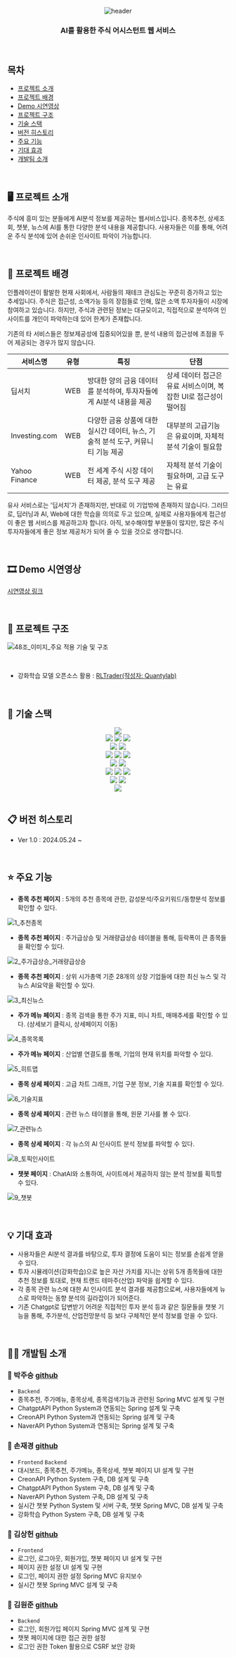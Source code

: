 <div align="center">
  
  ![header](https://capsule-render.vercel.app/api?type=waving&color=timeAuto&height=180&section=header&text=Finance&fontSize=70)
  ### AI를 활용한 주식 어시스턴트 웹 서비스
</div>

<br/>

## 목차
* [프로젝트 소개](#%EF%B8%8F-프로젝트-소개)
* [프로젝트 배경](#-프로젝트-배경)
* [Demo 시연영상](#-demo-시연영상)
* [프로젝트 구조](#-프로젝트-구조)
* [기술 스택](#-기술-스택)
* [버전 히스토리](#-버전-히스토리)
* [주요 기능](#-주요-기능)
* [기대 효과](#-기대-효과)
* [개발팀 소개](#%EF%B8%8F-개발팀-소개)
<br/>

## 🖥️ 프로젝트 소개

주식에 흥미 있는 분들에게 AI분석 정보를 제공하는 웹서비스입니다.
종목추천, 상세조회, 챗봇, 뉴스에 AI를 통한 다양한 분석 내용을 제공합니다.
사용자들은 이를 통해, 어려운 주식 분석에 있어 손쉬운 인사이트 파악이 가능합니다.

<br/>

## 🌁 프로젝트 배경

인플레이션이 활발한 현재 사회에서, 사람들의 재테크 관심도는 꾸준히 증가하고 있는 추세입니다.
주식은 접근성, 소액가능 등의 장점들로 인해, 많은 소액 투자자들이 시장에 참여하고 있습니다.
하지만, 주식과 관련된 정보는 대규모이고, 직접적으로 분석하여 인사이트를 개인이 파악하는데 있어 한계가 존재합니다.

기존의 타 서비스들은 정보제공성에 집중되어있을 뿐, 분석 내용의 접근성에 초점을 두어 제공되는 경우가 많지 않습니다.

|서비스명|유형|특징|단점|
|---|---|---|---|
|딥서치|WEB|방대한 양의 금융 데이터를 분석하여, 투자자들에게 AI분석 내용을 제공|상세 데이터 접근은 유료 서비스이며, 복잡한 UI로 접근성이 떨어짐|
|Investing.com|WEB|다양한 금융 상품에 대한 실시간 데이터, 뉴스, 기술적 분석 도구, 커뮤니티 기능 제공|대부분의 고급기능은 유료이며, 자체적 분석 기술이 필요함|
|Yahoo Finance|WEB|전 세계 주식 시장 데이터 제공, 분석 도구 제공|자체적 분석 기술이 필요하며, 고급 도구는 유료|

유사 서비스로는 '딥서치'가 존재하지만, 반대로 이 기업밖에 존재하지 않습니다.
그러므로, 딥러닝과 AI, Web에 대한 학습을 의의로 두고 있으며, 실제로 사용자들에게 접근성이 좋은 웹 서비스를 제공하고자 합니다.
아직, 보수해야할 부분들이 많지만, 많은 주식 투자자들에게 좋은 정보 제공처가 되어 줄 수 있을 것으로 생각합니다.

<br/>

## 🎞 Demo 시연영상
[시연영상 링크](https://blog.naver.com/jksohn28/223460560682)

<br/>

## 🔨 프로젝트 구조

![48조_이미지_주요 적용 기술 및 구조](https://github.com/jaekyungshon/Finance-Frontend/assets/61006212/d8d62666-47f3-4477-9824-7b362c772847)

<br/>

- 강화학습 모델 오픈소스 활용 : [RLTrader(작성자: Quantylab)](https://github.com/quantylab/rltrader)

<br/>

## 🔧 기술 스택

<div align="center">
  <img src="https://img.shields.io/badge/windows11-0078D4?style=for-the-badge&logo=windows11&logoColor=white">
  <br/>
  
  <img src="https://img.shields.io/badge/javascript-F7DF1E?style=for-the-badge&logo=javascript&logoColor=black">
  <img src="https://img.shields.io/badge/java-007396?style=for-the-badge&logo=java&logoColor=white">
  <img src="https://img.shields.io/badge/python-3776AB?style=for-the-badge&logo=python&logoColor=white">
  <br/>
  
  <img src="https://img.shields.io/badge/Visual Studio Code-007ACC?style=for-the-badge&logo=Visual Studio Code&logoColor=white">
  <img src="https://img.shields.io/badge/intellijidea-000000?style=for-the-badge&logo=intellijidea&logoColor=white">
  <br/>
  
  <img src="https://img.shields.io/badge/react-61DAFB?style=for-the-badge&logo=react&logoColor=black">
  <img src="https://img.shields.io/badge/springboot-6DB33F?style=for-the-badge&logo=springboot&logoColor=white">
  <img src="https://img.shields.io/badge/flask-000000?style=for-the-badge&logo=flask&logoColor=white">
  <br/>
  
  <img src="https://img.shields.io/badge/keras-D00000?style=for-the-badge&logo=keras&logoColor=white">
  <img src="https://img.shields.io/badge/tensorflow-FF6F00?style=for-the-badge&logo=tensorflow&logoColor=white">
  <br/>

  <img src="https://img.shields.io/badge/tradingview-131622?style=for-the-badge&logo=tradingview&logoColor=white">
  <img src="https://img.shields.io/badge/naver-03C75A?style=for-the-badge&logo=naver&logoColor=white">
  <img src="https://img.shields.io/badge/openai-412991?style=for-the-badge&logo=openai&logoColor=white">
  <br/>
  
  <img src="https://img.shields.io/badge/github-181717?style=for-the-badge&logo=github&logoColor=white">
  <img src="https://img.shields.io/badge/notion-000000?style=for-the-badge&logo=notion&logoColor=white">
  <br/>
  
  <img src="https://img.shields.io/badge/mysql-4479A1?style=for-the-badge&logo=mysql&logoColor=white">
</div>
<br/>

## 📋 버전 히스토리
- Ver 1.0 : 2024.05.24 ~

<br/>

## ⭐ 주요 기능
- **종목 추천 페이지** : 5개의 추천 종목에 관한, 감성분석/주요키워드/동향분석 정보를 확인할 수 있다.

![1_추천종목](https://github.com/jaekyungshon/Finance-Frontend/assets/61006212/8bc48624-34af-40b3-8035-4651eb637399)

- **종목 추천 페이지** : 주가급상승 및 거래량급상승 테이블을 통해, 등락폭이 큰 종목들을 확인할 수 있다.

![2_주가급상승_거래량급상승](https://github.com/jaekyungshon/Finance-Frontend/assets/61006212/bd825b2f-8b65-4c28-ab87-6c5e5adea15e)

- **종목 추천 페이지** : 상위 시가총액 기준 28개의 상장 기업들에 대한 최신 뉴스 및 각 뉴스 AI요약을 확인할 수 있다.

![3_최신뉴스](https://github.com/jaekyungshon/Finance-Frontend/assets/61006212/42fd71d6-3c0c-4f3d-850f-02b57c8e6b0a)

- **주가 메뉴 페이지** : 종목 검색을 통한 주가 지표, 미니 차트, 매매추세를 확인할 수 있다. (상세보기 클릭시, 상세페이지 이동)

![4_종목목록](https://github.com/jaekyungshon/Finance-Frontend/assets/61006212/9462a8b9-a359-4cc8-ac27-35ba7a0cf069)

- **주가 메뉴 페이지** : 산업별 연결도를 통해, 기업의 현재 위치를 파악할 수 있다.

![5_히트맵](https://github.com/jaekyungshon/Finance-Frontend/assets/61006212/f0e7deea-5fc5-41ac-9a7a-ae339293bff3)

- **종목 상세 페이지** : 고급 차트 그래프, 기업 구분 정보, 기술 지표를 확인할 수 있다.

![6_기술지표](https://github.com/jaekyungshon/Finance-Frontend/assets/61006212/90e72cb0-7364-4e6f-a52a-03e04d619cd6)

- **종목 상세 페이지** : 관련 뉴스 테이블을 통해, 원문 기사를 볼 수 있다.

![7_관련뉴스](https://github.com/jaekyungshon/Finance-Frontend/assets/61006212/4a47c03d-4992-4e92-a992-f1e32eb0cc51)

- **종목 상세 페이지** : 각 뉴스의 AI 인사이트 분석 정보를 파악할 수 있다.

![8_토픽인사이트](https://github.com/jaekyungshon/Finance-Frontend/assets/61006212/ec56bcb9-a89f-45e3-baf9-063b40f4e666)

- **챗봇 페이지** : ChatAI와 소통하여, 사이트에서 제공하지 않는 분석 정보를 획득할 수 있다.

![9_챗봇](https://github.com/jaekyungshon/Finance-Frontend/assets/61006212/45d9a6f4-2270-478c-979d-5ac3517094d6)

<br/>

## 💡 기대 효과
* 사용자들은 AI분석 결과를 바탕으로, 투자 결정에 도움이 되는 정보를 손쉽게 얻을 수 있다.
* 투자 시뮬레이션(강화학습)으로 높은 자산 가치를 지니는 상위 5개 종목들에 대한 추천 정보를 토대로, 현재 트랜드 테마주(산업) 파악을 쉽게할 수 있다.
* 각 종목 관련 뉴스에 대한 AI 인사이트 분석 결과를 제공함으로써, 사용자들에게 뉴스로 파악하는 동향 분석의 길라잡이가 되어준다.
* 기존 Chatgpt로 답변받기 어려운 직접적인 투자 분석 등과 같은 질문들을 챗봇 기능을 통해, 주가분석, 산업전망분석 등 보다 구체적인 분석 정보를 얻을 수 있다.
<br/>

## 🙋‍♂️ 개발팀 소개

###  :dolphin: 박주승 <a href="https://github.com/ParkJuseung"> github<br></a>

* `Backend`
* 종목추천, 주가메뉴, 종목상세, 종목검색기능과 관련된 Spring MVC 설계 및 구현
* ChatgptAPI Python System과 연동되는 Spring 설계 및 구축
* CreonAPI Python System과 연동되는 Spring 설계 및 구축
* NaverAPI Python System과 연동되는 Spring 설계 및 구축

###  :dolphin: 손재경 <a href="https://github.com/jaekyungshon"> github<br></a>

* `Frontend` `Backend`
* 대시보드, 종목추천, 주가메뉴, 종목상세, 챗봇 페이지 UI 설계 및 구현
* CreonAPI Python System 구축,  DB 설계 및 구축
* ChatgptAPI Python System 구축, DB 설계 및 구축
* NaverAPI Python System 구축, DB 설계 및 구축
* 실시간 챗봇 Python System 및 서버 구축, 챗봇 Spring MVC, DB 설계 및 구축
* 강화학습 Python System 구축, DB 설계 및 구축

###  :dolphin: 김상헌 <a href="https://github.com/shdhkim"> github<br></a>

* `Frontend`
* 로그인, 로그아웃, 회원가입, 챗봇 페이지 UI 설계 및 구현
* 페이지 권한 설정  UI 설계 및 구현 
* 로그인, 페이지 권한 설정 Spring MVC 유지보수 
* 실시간 챗봇 Spring MVC 설계 및 구축

###  :dolphin: 김원준 <a href="https://github.com/kimwonjun1"> github<br></a>

* `Backend`
* 로그인, 회원가입 페이지 Spring MVC 설계 및 구현
* 챗봇 페이지에 대한 접근 권한 설정
* 로그인 권한 Token 활용으로 CSRF 보안 강화
